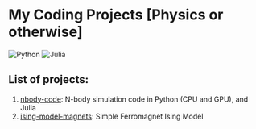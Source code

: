 # My Coding Projects [Physics or otherwise]

![Python](https://img.shields.io/badge/python-3670A0?style=for-the-badge&logo=python&logoColor=ffdd54)
![Julia](https://img.shields.io/badge/-Julia-9558B2?style=for-the-badge&logo=julia&logoColor=white)


## List of projects:

1. [nbody-code](https://github.com/geetmankar/coding-projects/tree/main/nbody-code): N-body simulation code in Python (CPU and GPU), and Julia
2. [ising-model-magnets](https://github.com/geetmankar/coding-projects/tree/main/ising-model-magnets): Simple Ferromagnet Ising Model
